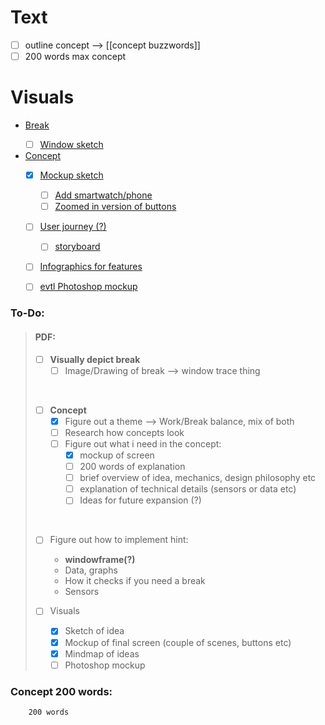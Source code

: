 # Text
- [ ] outline concept --> [[concept buzzwords]]
- [ ] 200 words max concept

# Visuals

- <ins>Break
  - [ ] Window sketch

- <ins>Concept
    - [x] Mockup sketch
        - [ ] Add smartwatch/phone
        - [ ] Zoomed in version of buttons
    - [ ] User journey (?) 
        - [ ] storyboard
    - [ ] Infographics for features 
    - [ ] evtl Photoshop mockup



### To-Do:

> #### PDF:
> - [ ] **Visually depict break**
>    - [ ] Image/Drawing of break --> window trace thing 
>
><br>
>
>- [ ] **Concept**
>   - [x] Figure out a theme --> Work/Break balance, mix of both
>   - [ ] Research how concepts look
>   - [ ] Figure out what i need in the concept:
>     - [x] mockup of screen 
>     - [ ] 200 words of explanation 
>     - [ ] brief overview of idea, mechanics, design philosophy etc 
>     - [ ] explanation of technical details (sensors or data etc)
>     - [ ] Ideas for future expansion (?)
>  <br>
>
>    - [ ] Figure out how to implement hint:
>      - **windowframe(?)**
>      - Data, graphs
>      - How it checks if you need a break
>      - Sensors
>
>   - [ ] Visuals
>     - [x] Sketch of idea
>     - [x] Mockup of final screen (couple of scenes, buttons etc)
>     - [x] Mindmap of ideas
>     - [ ] Photoshop mockup

### Concept 200 words:
        200 words

